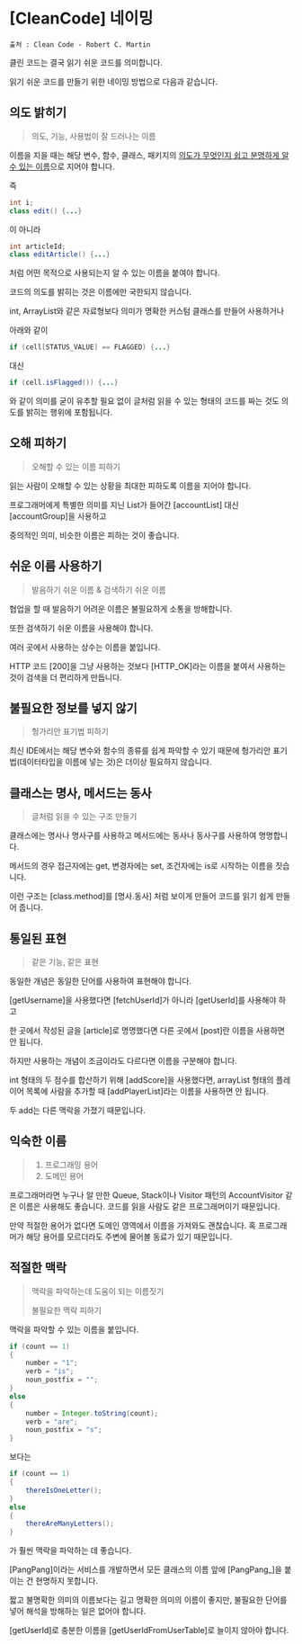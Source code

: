 # [CleanCode] 네이밍

```
출처 : Clean Code - Robert C. Martin
```

클린 코드는 결국 읽기 쉬운 코드를 의미합니다.

읽기 쉬운 코드를 만들기 위한 네이밍 방법으로 다음과 같습니다.

## 의도 밝히기

> 의도, 기능, 사용법이 잘 드러나는 이름

이름을 지을 때는 해당 변수, 함수, 클래스, 패키지의 <u>의도가 무엇인지 쉽고 분명하게 알 수 있는 이름</u>으로 지어야 합니다.

즉

```java
int i;
class edit() {...}
```

이 아니라

```java
int articleId;
class editArticle() {...}
```

처럼 어떤 목적으로 사용되는지 알 수 있는 이름을 붙여야 합니다.



코드의 의도를 밝히는 것은 이름에만 국한되지 않습니다.

int, ArrayList와 같은 자료형보다 의미가 명확한 커스텀 클래스를 만들어 사용하거나

아래와 같이 

```java
if (cell[STATUS_VALUE] == FLAGGED) {...}
```

대신

```java
if (cell.isFlagged()) {...}
```

와 같이 의미를 굳이 유추할 필요 없이 글처럼 읽을 수 있는 형태의 코드를 짜는 것도 의도를 밝히는 행위에 포함됩니다.



## 오해 피하기

> 오해할 수 있는 이름 피하기

읽는 사람이 오해할 수 있는 상황을 최대한 피하도록 이름을 지어야 합니다.

프로그래머에게 특별한 의미를 지닌 List가 들어간 [accountList] 대신 [accountGroup]을 사용하고

중의적인 의미, 비슷한 이름은 피하는 것이 좋습니다.



## 쉬운 이름 사용하기

> 발음하기 쉬운 이름 & 검색하기 쉬운 이름

협업을 할 때 발음하기 어려운 이름은 불필요하게 소통을 방해합니다.

또한 검색하기 쉬운 이름을 사용해야 합니다.

여러 곳에서 사용하는 상수는 이름을 붙입니다.



HTTP 코드 [200]을 그냥 사용하는 것보다 [HTTP_OK]라는 이름을 붙여서 사용하는 것이 검색을 더 편리하게 만듭니다.



## 불필요한 정보를 넣지 않기

> 헝가리안 표기법 피하기

최신 IDE에서는 해당 변수와 함수의 종류를 쉽게 파악할 수 있기 때문에 헝가리안 표기법(데이터타입을 이름에 넣는 것)은 더이상 필요하지 않습니다.



## 클래스는 명사, 메서드는 동사

> 글처럼 읽을 수 있는 구조 만들기

클래스에는 명사나 명사구를 사용하고 메서드에는 동사나 동사구를 사용하여 명명합니다.

메서드의 경우 접근자에는 get, 변경자에는 set, 조건자에는 is로 시작하는 이름을 짓습니다.



이런 구조는 [class.method]를 [명사.동사] 처럼 보이게 만들어 코드를 읽기 쉽게 만들어 줍니다. 



## 통일된 표현

> 같은 기능, 같은 표현

동일한 개념은 동일한 단어를 사용하여 표현해야 합니다.

[getUsername]을 사용했다면 [fetchUserId]가 아니라 [getUserId]를 사용해야 하고

한 곳에서 작성된 글을 [article]로 명명했다면 다른 곳에서 [post]란 이름을 사용하면 안 됩니다.



하지만 사용하는 개념이 조금이라도 다르다면 이름을 구분해야 합니다.

int 형태의 두 점수를 합산하기 위해 [addScore]을 사용했다면, arrayList 형태의 플레이어 목록에 사람을 추가할 때 [addPlayerList]라는 이름을 사용하면 안 됩니다.

두 add는 다른 맥락을 가졌기 때문입니다.



## 익숙한 이름

> 1. 프로그래밍 용어
> 2. 도메인 용어

프로그래머라면 누구나 알 만한 Queue, Stack이나 Visitor 패턴의 AccountVisitor 같은 이름은 사용해도 좋습니다. 코드를 읽을 사람도 같은 프로그래머이기 때문입니다.

만약 적절한 용어가 없다면 도메인 영역에서 이름을 가져와도 괜찮습니다. 혹 프로그래머가 해당 용어를 모르더라도 주변에 물어볼 동료가 있기 때문입니다.



## 적절한 맥락

> 맥락을 파악하는데 도움이 되는 이름짓기
>
> 불필요한 맥락 피하기

맥락을 파악할 수 있는 이름을 붙입니다.

```java
if (count == 1)
{
    number = "1";
    verb = "is";
    noun_postfix = "";
}
else
{
    number = Integer.toString(count);
    verb = "are";
    noun_postfix = "s";    
}
```

보다는

```java
if (count == 1)
{
    thereIsOneLetter();
}
else
{
    thereAreManyLetters();  
}
```

가 훨씬 맥락을 파악하는 데 좋습니다.



[PangPang]이라는 서비스를 개발하면서 모든 클래스의 이름 앞에 [PangPang_]을 붙이는 건 현명하지 못합니다.

짧고 불명확한 의미의 이름보다는 길고 명확한 의미의 이름이 좋지만, 불필요한 단어를 넣어 해석을 방해하는 일은 없어야 합니다.

[getUserId]로 충분한 이름을 [getUserIdFromUserTable]로 늘이지 않아야 합니다.

